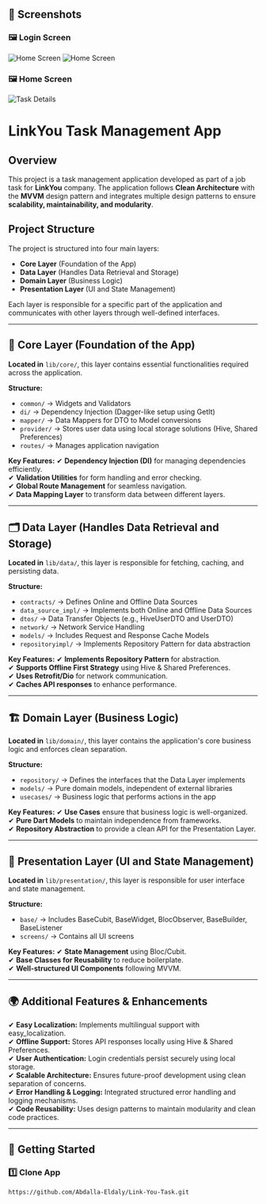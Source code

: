 ## 📸 Screenshots

### 🖼 Login Screen
![Home Screen](https://github.com/Abdalla-Eldaly/Link-You-Task/blob/73eaf2af09a9531fd17ef899e2996577e5150b6e/Screenshot%20(86).png)
![Home Screen](https://github.com/Abdalla-Eldaly/Link-You-Task/blob/73eaf2af09a9531fd17ef899e2996577e5150b6e/Screenshot%20(89).png)


### 🖼 Home Screen
![Task Details](https://github.com/Abdalla-Eldaly/Link-You-Task/blob/6726f995ff8dcbcc071848595c7306ecaf6c8f0e/Screenshot%20(87).png)



# LinkYou Task Management App

## Overview
This project is a task management application developed as part of a job task for **LinkYou** company. The application follows **Clean Architecture** with the **MVVM** design pattern and integrates multiple design patterns to ensure **scalability, maintainability, and modularity**.

## Project Structure
The project is structured into four main layers:
- **Core Layer** (Foundation of the App)
- **Data Layer** (Handles Data Retrieval and Storage)
- **Domain Layer** (Business Logic)
- **Presentation Layer** (UI and State Management)

Each layer is responsible for a specific part of the application and communicates with other layers through well-defined interfaces.

---

## 📌 Core Layer (Foundation of the App)
**Located in** `lib/core/`, this layer contains essential functionalities required across the application.

**Structure:**
- `common/` → Widgets and Validators
- `di/` → Dependency Injection (Dagger-like setup using GetIt)
- `mapper/` → Data Mappers for DTO to Model conversions
- `provider/` → Stores user data using local storage solutions (Hive, Shared Preferences)
- `routes/` → Manages application navigation

**Key Features:**
✔ **Dependency Injection (DI)** for managing dependencies efficiently.  
✔ **Validation Utilities** for form handling and error checking.  
✔ **Global Route Management** for seamless navigation.  
✔ **Data Mapping Layer** to transform data between different layers.  

---

## 🗂 Data Layer (Handles Data Retrieval and Storage)
**Located in** `lib/data/`, this layer is responsible for fetching, caching, and persisting data.

**Structure:**
- `contracts/` → Defines Online and Offline Data Sources
- `data_source_impl/` → Implements both Online and Offline Data Sources
- `dtos/` → Data Transfer Objects (e.g., HiveUserDTO and UserDTO)
- `network/` → Network Service Handling
- `models/` → Includes Request and Response Cache Models
- `repositoryimpl/` → Implements Repository Pattern for data abstraction

**Key Features:**
✔ **Implements Repository Pattern** for abstraction.  
✔ **Supports Offline First Strategy** using Hive & Shared Preferences.  
✔ **Uses Retrofit/Dio** for network communication.  
✔ **Caches API responses** to enhance performance.  

---

## 🏗 Domain Layer (Business Logic)
**Located in** `lib/domain/`, this layer contains the application's core business logic and enforces clean separation.

**Structure:**
- `repository/` → Defines the interfaces that the Data Layer implements
- `models/` → Pure domain models, independent of external libraries
- `usecases/` → Business logic that performs actions in the app

**Key Features:**
✔ **Use Cases** ensure that business logic is well-organized.  
✔ **Pure Dart Models** to maintain independence from frameworks.  
✔ **Repository Abstraction** to provide a clean API for the Presentation Layer.  

---

## 🎨 Presentation Layer (UI and State Management)
**Located in** `lib/presentation/`, this layer is responsible for user interface and state management.

**Structure:**
- `base/` → Includes BaseCubit, BaseWidget, BlocObserver, BaseBuilder, BaseListener
- `screens/` → Contains all UI screens

**Key Features:**
✔ **State Management** using Bloc/Cubit.  
✔ **Base Classes for Reusability** to reduce boilerplate.  
✔ **Well-structured UI Components** following MVVM.  

---

## 🌍 Additional Features & Enhancements
✔ **Easy Localization:** Implements multilingual support with easy_localization.  
✔ **Offline Support:** Stores API responses locally using Hive & Shared Preferences.  
✔ **User Authentication:** Login credentials persist securely using local storage.  
✔ **Scalable Architecture:** Ensures future-proof development using clean separation of concerns.  
✔ **Error Handling & Logging:** Integrated structured error handling and logging mechanisms.  
✔ **Code Reusability:** Uses design patterns to maintain modularity and clean code practices.  

---

## 📌 Getting Started
### 1️⃣ Clone App
```sh
https://github.com/Abdalla-Eldaly/Link-You-Task.git
